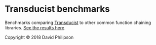 # Transducist benchmarks

Benchmarks comparing [Transducist](https://github.com/dphilipson/transducist) to other common function chaining libraries. [See the results here](https://github.com/dphilipson/transducist/blob/master/docs/benchmarks.md#benchmarks).

Copyright © 2018 David Philipson
